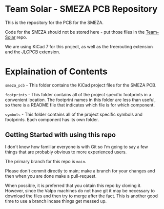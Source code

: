 # Team Solar - SMEZA PCB Repository

This is the repository for the PCB for the SMEZA. 

Code for the SMEZA should not be stored here - put those files in the [Team-Solar](https://github.com/kyperrone/Team-Solar) repo. 

We are using KiCad 7 for this project, as well as the freerouting extension and the JLCPCB extension. 


# Explaination of Contents 
`smeza_pcb` - This folder contains the KiCad project files for the SMEZA PCB. 

`footprints` - This folder contains all of the project specific footprints in a convenient location. The footprint names in this folder are less than useful, so there is a README file that indicates which file is for which component. 

`symbols` - This folder contains all of the project specific symbols and footprints. Each component has its own folder. 


## Getting Started with using this repo 
I don't know how familiar everyone is with Git so I'm going to say a few things that are probably obvious to more experienced users. 

The primary branch for this repo is `main`. 

Please don't commit directly to main; make a branch for your changes and then when you are done make a pull-request. 

When possible, it is preferred that you obtain this repo by cloning it. However, since the Valpo machines do not have git it may be necessary to download the files and then try to merge after the fact. This is another good time to use a branch incase things get messed up. 
